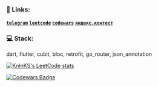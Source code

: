 <!---
brntsv/brntsv is a ✨ special ✨ repository because its `README.md` (this file) appears on your GitHub profile.
You can click the Preview link to take a look at your changes.
--->
### 🎱 Links:

**[`telegram`](https://t.me/bntsv) [`leetcode`](https://leetcode.com/brntsv/) [`codewars`](https://www.codewars.com/users/brntsv) [`яндекс.контест`](https://github.com/brntsv/yandex_contest_dart)**

### 💻 Stack:

dart, flutter, cubit, bloc, retrofit, go_router, json_annotation

[![KnlnKS's LeetCode stats](https://leetcode-stats-six.vercel.app/api?username=brntsv)](https://github.com/brntsv/github-readme)

[![Codewars Badge](https://www.codewars.com/users/brntsv/badges/large)](https://www.codewars.com/users/brntsv)








